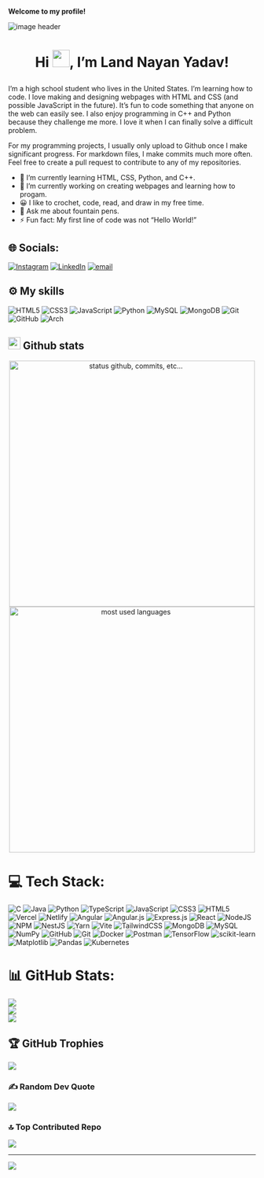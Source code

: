   <p><strong>Welcome to my profile!</strong></p>
<img alt="image header" src="https://raw.githubusercontent.com/marcos-inja/marcos-inja/main/imgs/header.png"> 
<h1 id="hi--im-marcos"><p align="center">Hi <img src="https://raw.githubusercontent.com/marcos-inja/marcos-inja/main/gifs/hi.gif" width="35px">, I’m Land Nayan Yadav!</p></h1>

  
<p>I’m a high school student who lives in the United States. I’m learning how to code. I love making and designing webpages with HTML and CSS (and possible JavaScript in the future).  It’s fun to code something that anyone on the web can easily see. I also enjoy programming in C++ and Python because they challenge me more. I love it when I can finally solve a difficult problem.</p>
<p>For my programming projects, I usually only upload to Github once I make significant progress. For markdown files, I make commits much more often. Feel free to create a pull request to contribute to any of my repositories.</p>
<ul>
<li>🌱 I’m currently learning HTML, CSS, Python, and C++.</li>
<li>🔭 I’m currently working on creating webpages and learning how to progam.</li>
<li>😀 I like to crochet, code, read, and draw in my free time.</li>
<li>💬 Ask me about fountain pens.</li>
<li>⚡ Fun fact: My first line of code was not “Hello World!”</li>
</ul>

## 🌐 Socials:
[![Instagram](https://img.shields.io/badge/Instagram-%23E4405F.svg?logo=Instagram&logoColor=white)](https://instagram.com/kamal.nayan.yadav) [![LinkedIn](https://img.shields.io/badge/LinkedIn-%230077B5.svg?logo=linkedin&logoColor=white)](https://linkedin.com/in/kamalnayan-ya51) [![email](https://img.shields.io/badge/Email-D14836?logo=gmail&logoColor=white)](mailto:kamalnayan4302@gmail.com) 


<h2 id="️-my-skills">⚙️ My skills</h2>
<p><img src="https://img.shields.io/badge/html5%20-%23E34F26.svg?&amp;style=for-the-badge&amp;logo=html5&amp;logoColor=white" alt="HTML5">
<img src="https://img.shields.io/badge/css3%20-%231572B6.svg?&amp;style=for-the-badge&amp;logo=css3&amp;logoColor=white" alt="CSS3">
<img src="https://img.shields.io/badge/javascript%20-%23323330.svg?&amp;style=for-the-badge&amp;logo=javascript&amp;logoColor=%23F7DF1E&amp;color=3d3919" alt="JavaScript">
<img src="https://img.shields.io/badge/python-%230095D5.svg?&amp;style=for-the-badge&amp;logo=python&amp;logoColor=white" alt="Python">
<img src="https://img.shields.io/badge/mysql-%2300f.svg?&amp;style=for-the-badge&amp;logo=mysql&amp;logoColor=white&amp;color=3280ad" alt="MySQL">
<img src="https://img.shields.io/badge/MongoDB-%234ea94b.svg?&amp;style=for-the-badge&amp;logo=mongodb&amp;logoColor=white" alt="MongoDB">
<img src="https://img.shields.io/badge/git%20-%23F05033.svg?&amp;style=for-the-badge&amp;logo=git&amp;logoColor=white&amp;Color=c95410" alt="Git">
<img src="https://img.shields.io/badge/github%20-%23121011.svg?&amp;style=for-the-badge&amp;logo=github&amp;logoColor=white&amp;color=283238" alt="GitHub">
<img src="https://img.shields.io/badge/Arch%20Linux-0B2541?style=for-the-badge&amp;logo=arch-linux&amp;logoColor=white" alt="Arch"></p>
<h2 id="-github-stats"><img src="https://raw.githubusercontent.com/marcos-inja/marcos-inja/main/gifs/haha.gif" width="25px"> Github stats</h2>
<p align="center">
    <img alt="status github, commits, etc..." width="500px" src="https://github-readme-stats.vercel.app/api?username=marcos-inja&amp;count_private=true&amp;show_icons=true&amp;custom_title=Github&amp;theme=algolia&amp;bg_color=0,000000,130F40&amp;layout=compact&amp;border_radius=8"> <br>
    <img alt="most used languages" width="500px" src="https://github-readme-stats.vercel.app/api/top-langs/?username=marcos-inja&amp;count_private=true&amp;theme=algolia&amp;bg_color=0,000000,130F40&amp;layout=compact&amp;border_radius=8&amp;langs_count=20&amp;hide=hack,swift,kotlin,objective-c">
</p>





# 💻 Tech Stack:
![C](https://img.shields.io/badge/c-%2300599C.svg?style=for-the-badge&logo=c&logoColor=white) ![Java](https://img.shields.io/badge/java-%23ED8B00.svg?style=for-the-badge&logo=openjdk&logoColor=white) ![Python](https://img.shields.io/badge/python-3670A0?style=for-the-badge&logo=python&logoColor=ffdd54) ![TypeScript](https://img.shields.io/badge/typescript-%23007ACC.svg?style=for-the-badge&logo=typescript&logoColor=white) ![JavaScript](https://img.shields.io/badge/javascript-%23323330.svg?style=for-the-badge&logo=javascript&logoColor=%23F7DF1E) ![CSS3](https://img.shields.io/badge/css3-%231572B6.svg?style=for-the-badge&logo=css3&logoColor=white) ![HTML5](https://img.shields.io/badge/html5-%23E34F26.svg?style=for-the-badge&logo=html5&logoColor=white) ![Vercel](https://img.shields.io/badge/vercel-%23000000.svg?style=for-the-badge&logo=vercel&logoColor=white) ![Netlify](https://img.shields.io/badge/netlify-%23000000.svg?style=for-the-badge&logo=netlify&logoColor=#00C7B7) ![Angular](https://img.shields.io/badge/angular-%23DD0031.svg?style=for-the-badge&logo=angular&logoColor=white) ![Angular.js](https://img.shields.io/badge/angular.js-%23E23237.svg?style=for-the-badge&logo=angularjs&logoColor=white) ![Express.js](https://img.shields.io/badge/express.js-%23404d59.svg?style=for-the-badge&logo=express&logoColor=%2361DAFB) ![React](https://img.shields.io/badge/react-%2320232a.svg?style=for-the-badge&logo=react&logoColor=%2361DAFB) ![NodeJS](https://img.shields.io/badge/node.js-6DA55F?style=for-the-badge&logo=node.js&logoColor=white) ![NPM](https://img.shields.io/badge/NPM-%23CB3837.svg?style=for-the-badge&logo=npm&logoColor=white) ![NestJS](https://img.shields.io/badge/nestjs-%23E0234E.svg?style=for-the-badge&logo=nestjs&logoColor=white) ![Yarn](https://img.shields.io/badge/yarn-%232C8EBB.svg?style=for-the-badge&logo=yarn&logoColor=white) ![Vite](https://img.shields.io/badge/vite-%23646CFF.svg?style=for-the-badge&logo=vite&logoColor=white) ![TailwindCSS](https://img.shields.io/badge/tailwindcss-%2338B2AC.svg?style=for-the-badge&logo=tailwind-css&logoColor=white) ![MongoDB](https://img.shields.io/badge/MongoDB-%234ea94b.svg?style=for-the-badge&logo=mongodb&logoColor=white) ![MySQL](https://img.shields.io/badge/mysql-4479A1.svg?style=for-the-badge&logo=mysql&logoColor=white) ![NumPy](https://img.shields.io/badge/numpy-%23013243.svg?style=for-the-badge&logo=numpy&logoColor=white) ![GitHub](https://img.shields.io/badge/github-%23121011.svg?style=for-the-badge&logo=github&logoColor=white) ![Git](https://img.shields.io/badge/git-%23F05033.svg?style=for-the-badge&logo=git&logoColor=white) ![Docker](https://img.shields.io/badge/docker-%230db7ed.svg?style=for-the-badge&logo=docker&logoColor=white) ![Postman](https://img.shields.io/badge/Postman-FF6C37?style=for-the-badge&logo=postman&logoColor=white) ![TensorFlow](https://img.shields.io/badge/TensorFlow-%23FF6F00.svg?style=for-the-badge&logo=TensorFlow&logoColor=white) ![scikit-learn](https://img.shields.io/badge/scikit--learn-%23F7931E.svg?style=for-the-badge&logo=scikit-learn&logoColor=white) ![Matplotlib](https://img.shields.io/badge/Matplotlib-%23ffffff.svg?style=for-the-badge&logo=Matplotlib&logoColor=black) ![Pandas](https://img.shields.io/badge/pandas-%23150458.svg?style=for-the-badge&logo=pandas&logoColor=white) ![Kubernetes](https://img.shields.io/badge/kubernetes-%23326ce5.svg?style=for-the-badge&logo=kubernetes&logoColor=white)
# 📊 GitHub Stats:
![](https://github-readme-stats.vercel.app/api?username=Boys&theme=merko&hide_border=true&include_all_commits=true&count_private=true)<br/>
![](https://nirzak-streak-stats.vercel.app/?user=Boys&theme=merko&hide_border=true)<br/>
![](https://github-readme-stats.vercel.app/api/top-langs/?username=Boys&theme=merko&hide_border=true&include_all_commits=true&count_private=true&layout=compact)

## 🏆 GitHub Trophies
![](https://github-profile-trophy.vercel.app/?username=Boys&theme=radical&no-frame=false&no-bg=true&margin-w=4)

### ✍️ Random Dev Quote
![](https://quotes-github-readme.vercel.app/api?type=horizontal&theme=light)

### 🔝 Top Contributed Repo
![](https://github-contributor-stats.vercel.app/api?username=Boys&limit=5&theme=merko&combine_all_yearly_contributions=true)

---
[![](https://visitcount.itsvg.in/api?id=Boys&icon=0&color=0)](https://visitcount.itsvg.in)

<!-- Proudly created with GPRM ( https://gprm.itsvg.in ) -->

